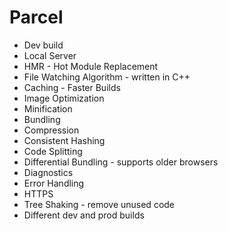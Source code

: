 # Parcel

- Dev build
- Local Server
- HMR - Hot Module Replacement
- File Watching Algorithm - written in C++
- Caching - Faster Builds
- Image Optimization
- Minification
- Bundling
- Compression
- Consistent Hashing
- Code Splitting
- Differential Bundling - supports older browsers
- Diagnostics
- Error Handling
- HTTPS
- Tree Shaking - remove unused code
- Different dev and prod builds
